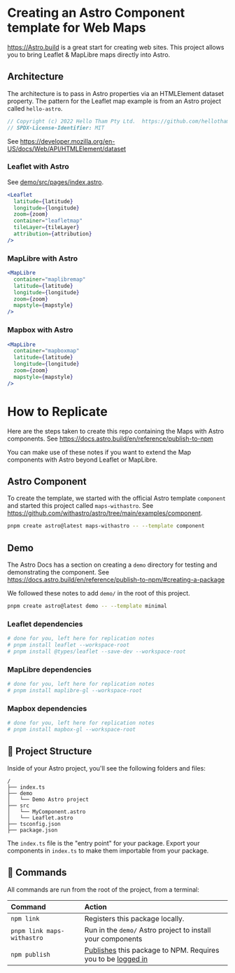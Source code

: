 # Creating an Astro Component template for Web Maps

https://Astro.build is a great start for creating web sites.  This project allows you to bring Leaflet & MapLibre maps directly into Astro.

## Architecture

The architecture is to pass in Astro properties via an HTMLElement dataset property.  The pattern for the Leaflet map example is from an Astro project called `hello-astro`.  

```JavaScript
// Copyright (c) 2022 Hello Tham Pty Ltd.  https://github.com/hellotham/hello-astro 
// SPDX-License-Identifier: MIT
```

See https://developer.mozilla.org/en-US/docs/Web/API/HTMLElement/dataset
 
### Leaflet with Astro

See [demo/src/pages/index.astro](demo/src/pages/index.astro).

```jsx
<Leaflet 
  latitude={latitude}
  longitude={longitude}
  zoom={zoom}
  container="leafletmap"
  tileLayer={tileLayer}
  attribution={attribution}
/>
```

### MapLibre with Astro

```jsx
<MapLibre
  container="maplibremap"
  latitude={latitude}
  longitude={longitude}
  zoom={zoom}
  mapstyle={mapstyle}
/>
```

### Mapbox with Astro

```jsx
<MapLibre
  container="mapboxmap"
  latitude={latitude}
  longitude={longitude}
  zoom={zoom}
  mapstyle={mapstyle}
/>
```

# How to Replicate

Here are the steps taken to create this repo containing the Maps with Astro components. See https://docs.astro.build/en/reference/publish-to-npm

You can make use of these notes if you want to extend the Map components with Astro beyond Leaflet or MapLibre.

## Astro Component

To create the template, we started with the official Astro template `component` and started this project called `maps-withastro`.  See https://github.com/withastro/astro/tree/main/examples/component.

```bash
pnpm create astro@latest maps-withastro -- --template component
```

## Demo

The Astro Docs has a section on creating a `demo` directory for testing and demonstrating the component.  See https://docs.astro.build/en/reference/publish-to-npm/#creating-a-package

We followed these notes to add `demo/` in the root of this project.

```bash
pnpm create astro@latest demo -- --template minimal
```

### Leaflet dependencies

```bash
# done for you, left here for replication notes
# pnpm install leaflet --workspace-root
# pnpm install @types/leaflet --save-dev --workspace-root
```

### MapLibre dependencies

```bash
# done for you, left here for replication notes
# pnpm install maplibre-gl --workspace-root
```

### Mapbox dependencies

```bash
# done for you, left here for replication notes
# pnpm install mapbox-gl --workspace-root
```

## 🚀 Project Structure

Inside of your Astro project, you'll see the following folders and files:

```
/
├── index.ts
├── demo
│   └── Demo Astro project
├── src
│   └── MyComponent.astro
│   └── Leaflet.astro
├── tsconfig.json
├── package.json
```

The `index.ts` file is the "entry point" for your package. Export your components in `index.ts` to make them importable from your package.

## 🧞 Commands
All commands are run from the root of the project, from a terminal:

| Command                | Action                                           |
| :--------------------- | :----------------------------------------------- |
| `npm link`                | Registers this package locally.
| `pnpm link maps-withastro` | Run in the `demo/` Astro project to install your components
| `npm publish` | [Publishes](https://docs.npmjs.com/creating-and-publishing-unscoped-public-packages#publishing-unscoped-public-packages) this package to NPM. Requires you to be [logged in](https://docs.npmjs.com/cli/v8/commands/npm-adduser)
